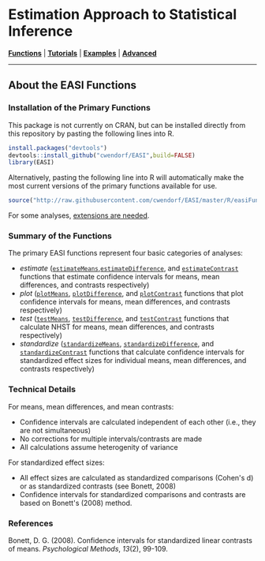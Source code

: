 # Estimation Approach to Statistical Inference

[**Functions**](../Functions) | 
[**Tutorials**](../Tutorials) | 
[**Examples**](../Examples) | 
[**Advanced**](../Advanced)

---

## About the EASI Functions

### Installation of the Primary Functions

This package is not currently on CRAN, but can be installed directly from this repository by pasting the following lines into R.

``` r
install.packages("devtools")
devtools::install_github("cwendorf/EASI",build=FALSE)
library(EASI)
```

Alternatively, pasting the following line into R will automatically make the most current versions of the primary functions available for use.
```r
source("http://raw.githubusercontent.com/cwendorf/EASI/master/R/easiFunctions.R")
```

For some analyses, [extensions are needed](./Extensions.md).

### Summary of the Functions

The primary EASI functions represent four basic categories of analyses:

- _estimate_ ([`estimateMeans`](./estimateMeans.md),[`estimateDifference`](./estimateDifference.md), and [`estimateContrast`](./estimateContrast.md) functions that estimate confidence intervals for means, mean differences, and contrasts respectively)
- _plot_ ([`plotMeans`](./plotMeans.md), [`plotDifference`](./plotDifference.md), and [`plotContrast`](./plotContrast) functions that plot confidence intervals for means, mean differences, and contrasts respectively)
- _test_ ([`testMeans`](./testMeans.md), [`testDifference`](./testDifference.md), and [`testContrast`](./testContrast.md) functions that calculate NHST for means, mean differences, and contrasts respectively)
- _standardize_ ([`standardizeMeans`](./standardizeMeans.md), [`standardizeDifference`](./standardizeDifference.md), and [`standardizeContrast`](./standardizeContrast.md) functions that calculate confidence intervals for standardized effect sizes for individual means, mean differences, and contrasts respectively)

### Technical Details

For means, mean differences, and mean contrasts:

- Confidence intervals are calculated independent of each other (i.e., they are not simultaneous)
- No corrections for multiple intervals/contrasts are made
- All calculations assume heterogenity of variance

For standardized effect sizes:

- All effect sizes are calculated as standardized comparisons (Cohen's d) or as standardized contrasts (see Bonett, 2008)
- Confidence intervals for standardized comparisons and contrasts are based on Bonett's (2008) method.

### References

Bonett, D. G. (2008). Confidence intervals for standardized linear contrasts of means. _Psychological Methods_, _13_(2), 99-109.
